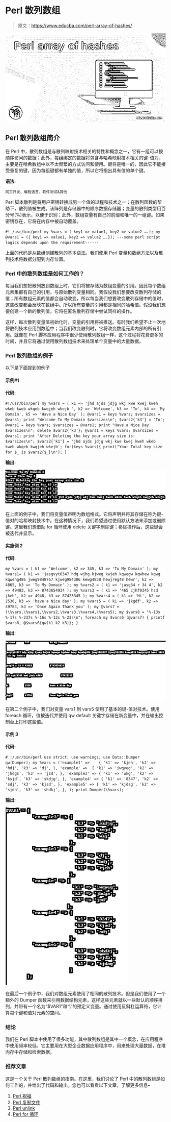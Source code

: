 # Perl 散列数组

> 原文：<https://www.educba.com/perl-array-of-hashes/>

![Perl array of hashes](img/940cbeb10a9e83a0f379228a9a9ef3b3.png)



## Perl 散列数组简介

在 Perl 中，散列数组是与散列映射技术相关的特性和概念之一，它有一组可以按顺序访问的数据；此外，每组绑定的数据将包含与哈希映射技术相关的键-值对，主要是在哈希数组中以不太频繁的方式访问和使用。键将是唯一的，因此它不能接受重复的键，因为每组键都有单独的值，所以它将指出具有值的单个键。

**语法:**

<small>网页开发、编程语言、软件测试&其他</small>

Perl 脚本散列是将用户密钥转换成另一个值的过程和技术之一；在散列函数的帮助下，散列值被生成。该阵列是存储器中的顺序数据存储器；变量的散列类型用百分号(%)表示，以便于识别；此外，数组变量有自己的前缀和唯一的一组键。如果密钥存在，它将在内存中被自动覆盖。

`#! /usr/bin/perl
my %vars = ( key1 => value1, key2 => value2 ….);
my @vars1 = ({ key1 => value1, key2 => value2 ….});
---some perl script logics depends upon the requirement------`

上面的代码是从数组创建散列的基本语法。我们使用 Perl 变量和数组方法以及散列技术将数据分配到内存位置。

### Perl 中的散列数组是如何工作的？

每当我们想把散列放到数组上时，它们将被存储为数组变量的引用。因此每个数组元素集都有自己的引用，与原始散列变量相同。我假设我们想要改变散列存储的值；所有数组元素的值都会自动改变，所以每当我们想要改变散列存储中的值时，这些改变都会反映在数组中。所以所有变量的引用都是相同的哈希值。假设我们想要创建一个新的散列值，它将在匿名散列存储中尝试同样的操作。

这样，每次散列变量值初始化时，变量的引用将被推送。有时我们希望不止一次地将散列技术应用到数组中；当我们改变散列时，它将改变数组元素内部的所有引用。就像在 Perl 脚本应用程序中很少使用散列数组一样，这个过程将花费更多的时间，并且它将通过使用散列数组技术来处理单个变量中的大量数据。

### Perl 散列数组的例子

以下是下面提到的例子

#### 示例#1

**代码:**

`#!/usr/bin/perl
my %vars = ( k1 => 'jhd ajds jdjg wkj kwe kwej kweh wkeb kweb wkqeb kwqjeh wkejb ',
k2 => 'Welcome',
k3 => 'To',
k4 => 'My Domain',
k5 => 'Have a Nice Day' );
@vars1 = keys %vars;
$varsizes = @vars1;
print "Welcome To My Domain $varsizes\n";
$vars2{'k3'} = 'To';
@vars1 = keys %vars;
$varsizes = @vars1;
print "Have a Nice Day $varsizes\n";
delete $vars2{'k3'};
@vars1 = keys %vars;
$varsizes = @vars1;
print "After Deleting the key your array size is: $varsizes\n";
$vars2{'k1'} = 'jhd ajds jdjg wkj kwe kwej kweh wkeb kweb wkqeb kwqjeh wkejb';
for(keys %vars){
print("Your Total key size for $_ is $vars2{$_}\n");
}`

**输出:**

![Perl array of hashes output 1](img/2744fad6f75e75ecc9a843d560e1e68c.png)



在上面的例子中，我们将变量值声明为数组格式。它将声明并将其存储在称为键-值对的哈希映射技术中。在这种情况下，我们希望通过使用默认方法来添加或删除键。这里我们想借助 for 循环使用 delete 关键字删除键；移除操作后，这些键会被迭代并显示。

#### 实施例 2

**代码:**

`my %vars = (
k1 => 'Welcome',
k2 => 345,
k3 => 'To My Domain'
);
my %vars1= (
k1 => 'jasgvyt6347 hdg wjhg kjweg kwjeh kqwegw kqwhew kqwg kqwehg486 jweg9848767 kjweg984386 kewg4838 hewjreg48 hewr',
k2 => 4865,
k3 => 'To My Domain'
);
my %vars2 = (
k1 => 'jasg34 r 34 4',
k2 => 49483,
k3 => 8743654934
);
my %vars3 = (
k1 => '465 cjhf9345 hsd jkeh',
k2 => 4948,
k3 => 87423345
);
my %vars4 = (
k1 => 'Hi',
k2 => 2536,
k3 => 'have a Nice day'
);
my %vars5 = (
k1 => 'jkgdf',
k2 => 49784,
k3 => 'Once Again Thank you'
);
my @vars7 = (\%vars,\%vars1,\%vars2,\%vars3,\%vars4,\%vars5);
my $vars8 = "%-13s %-17s %-237s %-16s %-13s %-23s\n";
foreach my $vars6 (@vars7) {
printf $vars8, @$vars6{qw(k1 k2 k3)};
}`

**输出:**

![Perl array of hashes output 2](img/eb991fb2bf876f3190f65ac99fe8cfb4.png)



在第二个例子中，我们对变量 vars1 到 vars5 使用了基本的键-值对技术。使用 foreach 循环，值被迭代并使用 qw default 关键字存储在新变量中，并在输出控制台上打印这些值。

#### 示例 3

**代码:**

`# !/usr/bin/perl
use strict;
use warnings;
use Data::Dumper qw(Dumper);
my %vars = ('example1' =>    {
'k1' => 'kjeh',
'k2' => 'hdj',
'k3' => 'dj',
},
'example' =>  {
'k1' => 'iwqyeg',
'k2' => 'jhdgs',
'k3' => 'jsd',
},
'example3' => {
'k1' => 'wkg',
'k2' => 'ksjd',
'k3' => 'skdjg',
},
'example4' => {
'k1' => '8347',
'k2' => 'sdj',
'k3' => 'kjsd',
},
'example5' => {
'k1' => 'kjdsg',
'k2' => 'sjdh',
'k3' => 'shdkj',
},
);
print Dumper(\%vars);`

**输出:**

![output 3](img/dd154b6f686fc07077cf63474e7bbd69.png)



在最后一个例子中，我们对数组元素使用了相同的散列技术。但是我们使用了一个额外的 Dumper 函数来引用数据结构元素，这样这些元素就以一些默认的顺序排列，并带有一个名为“$VAR1”和“\”的预定义变量。通过使用反斜杠运算符，它计算每个键和值对元素的空间。

### 结论

我们在 Perl 脚本中使用了很多功能，其中散列数组是其中一个概念，在应用程序中使用频率较低。它主要用在大型企业数据应用程序中，用来处理大量数据，在堆内存中存储和检索数据。

### 推荐文章

这是一个关于 Perl 散列数组的指南。在这里，我们讨论了 Perl 中的散列数组是如何工作的，并给出了代码和输出。您也可以看看以下文章，了解更多信息–

1.  [Perl 祝福](https://www.educba.com/perl-bless/)
2.  [Perl 复制文件](https://www.educba.com/perl-copy-file/)
3.  [Perl unlink](https://www.educba.com/perl-unlink/)
4.  [Perl for 循环](https://www.educba.com/perl-for-loop/)





